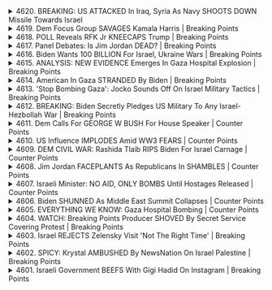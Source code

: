 <details>
<summary>4620. BREAKING: US ATTACKED In Iraq, Syria As Navy SHOOTS DOWN Missile Towards Israel</summary><br>

<a href="https://www.youtube.com/watch?v=SsTYQYQmzVA" target="_blank">
    <img src="https://img.youtube.com/vi/SsTYQYQmzVA/maxresdefault.jpg" 
        alt="[Youtube]" width="200">
</a>

# BREAKING: US ATTACKED In Iraq, Syria As Navy SHOOTS DOWN Missile Towards Israel


</details>

<details>
<summary>4619. Dem Focus Group SAVAGES Kamala Harris | Breaking Points</summary><br>

<a href="https://www.youtube.com/watch?v=zc_YJGtqSZM" target="_blank">
    <img src="https://img.youtube.com/vi/zc_YJGtqSZM/maxresdefault.jpg" 
        alt="[Youtube]" width="200">
</a>

# Dem Focus Group SAVAGES Kamala Harris | Breaking Points


</details>

<details>
<summary>4618. POLL Reveals RFK Jr KNEECAPS Trump | Breaking Points</summary><br>

<a href="https://www.youtube.com/watch?v=MBn0NH9CqsY" target="_blank">
    <img src="https://img.youtube.com/vi/MBn0NH9CqsY/maxresdefault.jpg" 
        alt="[Youtube]" width="200">
</a>

# POLL Reveals RFK Jr KNEECAPS Trump | Breaking Points


</details>

<details>
<summary>4617. Panel Debates: Is Jim Jordan DEAD? | Breaking Points</summary><br>

<a href="https://www.youtube.com/watch?v=_SgGskpCzjU" target="_blank">
    <img src="https://img.youtube.com/vi/_SgGskpCzjU/maxresdefault.jpg" 
        alt="[Youtube]" width="200">
</a>

# Panel Debates: Is Jim Jordan DEAD? | Breaking Points


</details>

<details>
<summary>4616. Biden Wants 100 BILLION For Israel, Ukraine Wars | Breaking Points</summary><br>

<a href="https://www.youtube.com/watch?v=V2raKIX_0Z0" target="_blank">
    <img src="https://img.youtube.com/vi/V2raKIX_0Z0/maxresdefault.jpg" 
        alt="[Youtube]" width="200">
</a>

# Biden Wants 100 BILLION For Israel, Ukraine Wars | Breaking Points


</details>

<details>
<summary>4615. ANALYSIS: NEW EVIDENCE Emerges In Gaza Hospital Explosion | Breaking Points</summary><br>

<a href="https://www.youtube.com/watch?v=ME0X1s9OlBw" target="_blank">
    <img src="https://img.youtube.com/vi/ME0X1s9OlBw/maxresdefault.jpg" 
        alt="[Youtube]" width="200">
</a>

# ANALYSIS: NEW EVIDENCE Emerges In Gaza Hospital Explosion | Breaking Points


</details>

<details>
<summary>4614. American In Gaza STRANDED By Biden | Breaking Points</summary><br>

<a href="https://www.youtube.com/watch?v=YpMF6-OohKU" target="_blank">
    <img src="https://img.youtube.com/vi/YpMF6-OohKU/maxresdefault.jpg" 
        alt="[Youtube]" width="200">
</a>

# American In Gaza STRANDED By Biden | Breaking Points


</details>

<details>
<summary>4613. 'Stop Bombing Gaza': Jocko Sounds Off On Israel Military Tactics | Breaking Points</summary><br>

<a href="https://www.youtube.com/watch?v=3O4dW24az98" target="_blank">
    <img src="https://img.youtube.com/vi/3O4dW24az98/maxresdefault.jpg" 
        alt="[Youtube]" width="200">
</a>

# 'Stop Bombing Gaza': Jocko Sounds Off On Israel Military Tactics | Breaking Points


</details>

<details>
<summary>4612. BREAKING: Biden Secretly Pledges US Military To Any Israel-Hezbollah War | Breaking Points</summary><br>

<a href="https://www.youtube.com/watch?v=giIcQ6_1Qiw" target="_blank">
    <img src="https://img.youtube.com/vi/giIcQ6_1Qiw/maxresdefault.jpg" 
        alt="[Youtube]" width="200">
</a>

# BREAKING: Biden Secretly Pledges US Military To Any Israel-Hezbollah War | Breaking Points


</details>

<details>
<summary>4611. Dem Calls For GEORGE W BUSH For House Speaker | Counter Points</summary><br>

<a href="https://www.youtube.com/watch?v=EO8Aylt83Fs" target="_blank">
    <img src="https://img.youtube.com/vi/EO8Aylt83Fs/maxresdefault.jpg" 
        alt="[Youtube]" width="200">
</a>

# Dem Calls For GEORGE W BUSH For House Speaker | Counter Points


</details>

<details>
<summary>4610. US Influence IMPLODES Amid WW3 FEARS | Counter Points</summary><br>

<a href="https://www.youtube.com/watch?v=c4icY5zShwE" target="_blank">
    <img src="https://img.youtube.com/vi/c4icY5zShwE/maxresdefault.jpg" 
        alt="[Youtube]" width="200">
</a>

# US Influence IMPLODES Amid WW3 FEARS | Counter Points


</details>

<details>
<summary>4609. DEM CIVIL WAR: Rashida Tlaib RIPS Biden For Israel Carnage | Counter Points</summary><br>

<a href="https://www.youtube.com/watch?v=i6chXCiCuhc" target="_blank">
    <img src="https://img.youtube.com/vi/i6chXCiCuhc/maxresdefault.jpg" 
        alt="[Youtube]" width="200">
</a>

# DEM CIVIL WAR: Rashida Tlaib RIPS Biden For Israel Carnage | Counter Points


</details>

<details>
<summary>4608. Jim Jordan FACEPLANTS As Republicans In SHAMBLES | Counter Points</summary><br>

<a href="https://www.youtube.com/watch?v=BrwLb_JLySE" target="_blank">
    <img src="https://img.youtube.com/vi/BrwLb_JLySE/maxresdefault.jpg" 
        alt="[Youtube]" width="200">
</a>

# Jim Jordan FACEPLANTS As Republicans In SHAMBLES | Counter Points


</details>

<details>
<summary>4607. Israeli Minister: NO AID, ONLY BOMBS Until Hostages Released | Counter Points</summary><br>

<a href="https://www.youtube.com/watch?v=irBzue0hcOU" target="_blank">
    <img src="https://img.youtube.com/vi/irBzue0hcOU/maxresdefault.jpg" 
        alt="[Youtube]" width="200">
</a>

# Israeli Minister: NO AID, ONLY BOMBS Until Hostages Released | Counter Points


</details>

<details>
<summary>4606. Biden SHUNNED As Middle East Summit Collapses | Counter Points</summary><br>

<a href="https://www.youtube.com/watch?v=WIL0ghHXzIE" target="_blank">
    <img src="https://img.youtube.com/vi/WIL0ghHXzIE/maxresdefault.jpg" 
        alt="[Youtube]" width="200">
</a>

# Biden SHUNNED As Middle East Summit Collapses | Counter Points


</details>

<details>
<summary>4605. EVERYTHING WE KNOW: Gaza Hospital Bombing | Counter Points</summary><br>

<a href="https://www.youtube.com/watch?v=mlVzXhwjkYY" target="_blank">
    <img src="https://img.youtube.com/vi/mlVzXhwjkYY/maxresdefault.jpg" 
        alt="[Youtube]" width="200">
</a>

# EVERYTHING WE KNOW: Gaza Hospital Bombing | Counter Points


</details>

<details>
<summary>4604. WATCH: Breaking Points Producer SHOVED By Secret Service Covering Protest | Breaking Points</summary><br>

<a href="https://www.youtube.com/watch?v=4WEySH5uH6Y" target="_blank">
    <img src="https://img.youtube.com/vi/4WEySH5uH6Y/maxresdefault.jpg" 
        alt="[Youtube]" width="200">
</a>

# WATCH: Breaking Points Producer SHOVED By Secret Service Covering Protest | Breaking Points


</details>

<details>
<summary>4603. Israel REJECTS Zelensky Visit 'Not The Right Time' | Breaking Points</summary><br>

<a href="https://www.youtube.com/watch?v=rWnQGmUyubU" target="_blank">
    <img src="https://img.youtube.com/vi/rWnQGmUyubU/maxresdefault.jpg" 
        alt="[Youtube]" width="200">
</a>

# Israel REJECTS Zelensky Visit 'Not The Right Time' | Breaking Points


</details>

<details>
<summary>4602. SPICY: Krystal AMBUSHED By NewsNation On Israel Palestine | Breaking Points</summary><br>

<a href="https://www.youtube.com/watch?v=haqmlC1yhi8" target="_blank">
    <img src="https://img.youtube.com/vi/haqmlC1yhi8/maxresdefault.jpg" 
        alt="[Youtube]" width="200">
</a>

# SPICY: Krystal AMBUSHED By NewsNation On Israel Palestine | Breaking Points


</details>

<details>
<summary>4601. Israeli Government BEEFS With Gigi Hadid On Instagram | Breaking Points</summary><br>

<a href="https://www.youtube.com/watch?v=1JQu5xEIZSQ" target="_blank">
    <img src="https://img.youtube.com/vi/1JQu5xEIZSQ/maxresdefault.jpg" 
        alt="[Youtube]" width="200">
</a>

# Israeli Government BEEFS With Gigi Hadid On Instagram | Breaking Points


</details>

